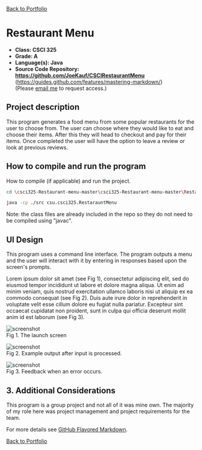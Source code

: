 [Back to Portfolio](./)

Restaurant Menu
===============

-   **Class: CSCI 325** 
-   **Grade: A** 
-   **Language(s): Java** 
-   **Source Code Repository: https://github.com/JoeKauf/CSCIRestaurantMenu** (https://guides.github.com/features/mastering-markdown/)  
    (Please [email me](mailto:example@csustudent.net?subject=GitHub%20Access) to request access.)

## Project description

This program generates a food menu from some popular restaurants for the user to choose from. The user can choose where they would like to eat and choose their items. After this they will head to checkout and pay for their items. Once completed the user will have the option to leave a review or look at previous reviews. 



## How to compile and run the program

How to compile (if applicable) and run the project.

```bash
cd \csci325-Restaurant-menu-master\csci325-Restaurant-menu-master\RestarauntMenu

java -cp ./src csu.csci325.RestarauntMenu
```

Note: the class files are already included in the repo so they do not need to be compiled using "javac".

## UI Design

This program uses a command line interface. The program outputs a menu and the user will interact with it by entering in responses based upon the screen's prompts.

Lorem ipsum dolor sit amet (see Fig 1), consectetur adipiscing elit, sed do eiusmod tempor incididunt ut labore et dolore magna aliqua. Ut enim ad minim veniam, quis nostrud exercitation ullamco laboris nisi ut aliquip ex ea commodo consequat (see Fig 2). Duis aute irure dolor in reprehenderit in voluptate velit esse cillum dolore eu fugiat nulla pariatur. Excepteur sint occaecat cupidatat non proident, sunt in culpa qui officia deserunt mollit anim id est laborum (see Fig 3).

![screenshot](images/Start.jpg)  
Fig 1. The launch screen

![screenshot](images/Order.jpg)  
Fig 2. Example output after input is processed.

![screenshot](images/Payment.jpg)  
Fig 3. Feedback when an error occurs.

## 3. Additional Considerations

This program is a group project and not all of it was mine own. The majority of my role here was project management and project requirements for the team.

For more details see [GitHub Flavored Markdown](https://guides.github.com/features/mastering-markdown/).

[Back to Portfolio](./)

